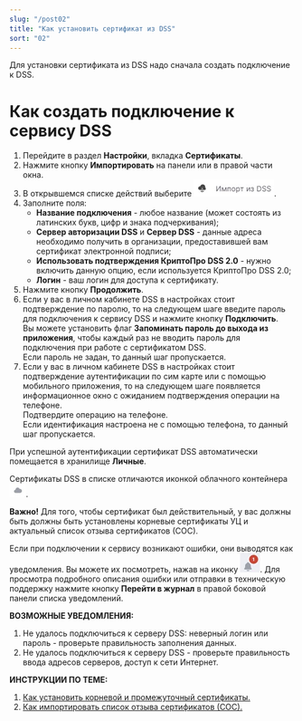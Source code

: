 ```yaml
---
slug: "/post02"
title: "Как установить сертификат из DSS"
sort: "02"
---
```


Для установки сертификата из DSS надо сначала создать подключение к DSS.

# Как создать подключение к сервису DSS

1. Перейдите в раздел **Настройки**, вкладка **Сертификаты**.
2. Нажмите кнопку **Импортировать** на панели или в правой части окна.
3. В открывшемся списке действий выберите ![DSS-button.jpg](./images/DSS-button.jpg "Импорт из DSS").
4. Заполните поля:
     - **Название подключения** - любое название (может состоять из латинских букв, цифр и знака подчеркивания);
     - **Сервер авторизации DSS** и **Сервер DSS** - данные адреса необходимо получить в организации, предоставившей вам сертификат электронной подписи;
     - **Использовать подтверждения КриптоПро DSS 2.0**  - нужно включить данную опцию, если используется КриптоПро DSS 2.0;
     - **Логин** - ваш логин  для доступа к сертификату.
5. Нажмите кнопку **Продолжить**.
6. Если у вас в личном кабинете DSS в настройках стоит подтверждение по паролю, то на следующем шаге введите пароль для подключения к сервису DSS и нажмите кнопку **Подключить**.   
Вы можете установить флаг **Запоминать пароль до выхода из приложения**, чтобы каждый раз не вводить  пароль для подключения  при работе с сертификатом DSS.  
    Если пароль не задан, то данный шаг пропускается.
7. Если у вас в личном кабинете DSS в настройках стоит подтверждение аутентификации по сим карте или с помощью мобильного приложения, то на следующем шаге появляется информационное окно с ожиданием подтверждения операции на телефоне.  
Подтвердите операцию на телефоне.  
    Если идентификация настроена не с помощью телефона, то данный шаг пропускается.

При успешной аутентификации сертификат DSS автоматически помещается в хранилище **Личные**.

Сертификаты DSS в списке отличаются иконкой облачного контейнера ![cloud-icon.jpg](./images/cloud-icon.jpg "Иконка сертификата DSS").

**Важно!** Для того, чтобы сертификат был действительный, у вас должны быть должны быть установлены корневые сертификаты УЦ и актуальный список отзыва сертификатов (СОС).

Если при подключении к сервису возникают ошибки, они выводятся как уведомления. Вы можете их посмотреть, нажав на иконку ![notifications-button.jpg](./images/notifications-button.jpg "События"). Для просмотра подробного описания ошибки или отправки в техническую поддержку нажмите кнопку **Перейти в журнал** в правой боковой панели списка уведомлений.

**ВОЗМОЖНЫЕ УВЕДОМЛЕНИЯ:**  
1. Не удалось подключиться к серверу DSS: неверный логин или пароль - проверьте правильность заполнения данных.  
2. Не удалось подключиться к серверу DSS - проверьте правильность ввода адресов серверов, доступ к сети Интернет.  

**ИНСТРУКЦИИ ПО ТЕМЕ:**   
1. [Как установить корневой и промежуточный сертификаты.](https://docs.cryptoarm.ru/06-v3.2-Beta/008-certs/import-UC-certs)  
3. [Как импортировать список отзыва сертификатов (СОС).](https://docs.cryptoarm.ru/06-v3.2-Beta/008-certs/import-crl)  